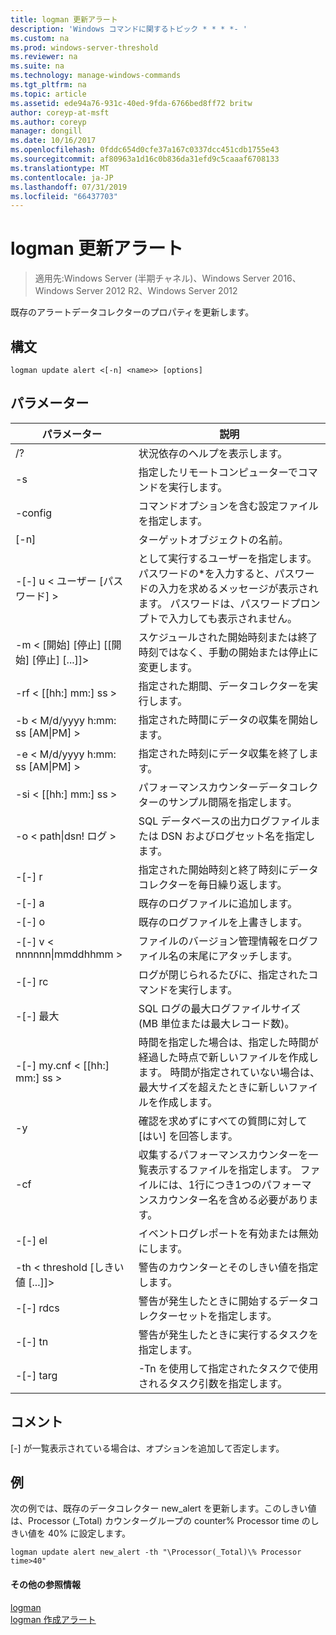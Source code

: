 ```yaml
---
title: logman 更新アラート
description: 'Windows コマンドに関するトピック * * * *- '
ms.custom: na
ms.prod: windows-server-threshold
ms.reviewer: na
ms.suite: na
ms.technology: manage-windows-commands
ms.tgt_pltfrm: na
ms.topic: article
ms.assetid: ede94a76-931c-40ed-9fda-6766bed8ff72 britw
author: coreyp-at-msft
ms.author: coreyp
manager: dongill
ms.date: 10/16/2017
ms.openlocfilehash: 0fddc654d0cfe37a167c0337dcc451cdb1755e43
ms.sourcegitcommit: af80963a1d16c0b836da31efd9c5caaaf6708133
ms.translationtype: MT
ms.contentlocale: ja-JP
ms.lasthandoff: 07/31/2019
ms.locfileid: "66437703"
---
```

# <a name="logman-update-alert"></a>logman 更新アラート

>適用先:Windows Server (半期チャネル)、Windows Server 2016、Windows Server 2012 R2、Windows Server 2012

既存のアラートデータコレクターのプロパティを更新します。  

## <a name="syntax"></a>構文  
```  
logman update alert <[-n] <name>> [options]  
```  
## <a name="parameters"></a>パラメーター  

|                 パラメーター                  |                                                                               説明                                                                               |
|--------------------------------------------|-------------------------------------------------------------------------------------------------------------------------------------------------------------------------|
|                     /?                     |                                                                    状況依存のヘルプを表示します。                                                                     |
|             -s<computer name>             |                                                          指定したリモートコンピューターでコマンドを実行します。                                                          |
|              -config <value>               |                                                         コマンドオプションを含む設定ファイルを指定します。                                                         |
|                [-n]<name>                 |                                                                       ターゲットオブジェクトの名前。                                                                        |
|          -[-] u < ユーザー [パスワード] >           | として実行するユーザーを指定します。 パスワードの\*を入力すると、パスワードの入力を求めるメッセージが表示されます。 パスワードは、パスワードプロンプトで入力しても表示されません。 |
| -m < [開始] [停止] [[開始] [停止] [...]]> |                                                スケジュールされた開始時刻または終了時刻ではなく、手動の開始または停止に変更します。                                                 |
|             -rf < [[hh:] mm:] ss >             |                                                        指定された期間、データコレクターを実行します。                                                         |
|     -b < M/d/yyyy h:mm: ss [AM&#124;PM] >      |                                                              指定された時間にデータの収集を開始します。                                                               |
|     -e < M/d/yyyy h:mm: ss [AM&#124;PM] >      |                                                               指定された時刻にデータ収集を終了します。                                                                |
|             -si < [[hh:] mm:] ss >             |                                                 パフォーマンスカウンターデータコレクターのサンプル間隔を指定します。                                                  |
|           -o < path&#124;dsn! ログ >           |                                              SQL データベースの出力ログファイルまたは DSN およびログセット名を指定します。                                               |
|                   -[-] r                    |                                                  指定された開始時刻と終了時刻にデータコレクターを毎日繰り返します。                                                  |
|                   -[-] a                    |                                                                     既存のログファイルに追加します。                                                                     |
|                   -[-] o                   |                                                                     既存のログファイルを上書きします。                                                                     |
|        -[-] v < nnnnnn&#124;mmddhhmm >        |                                                   ファイルのバージョン管理情報をログファイル名の末尾にアタッチします。                                                   |
|               -[-] rc<task>                |                                                         ログが閉じられるたびに、指定されたコマンドを実行します。                                                          |
|              -[-] 最大 <value>               |                                                 SQL ログの最大ログファイルサイズ (MB 単位または最大レコード数)。                                                  |
|           -[-] my.cnf < [[hh:] mm:] ss >           |     時間を指定した場合は、指定した時間が経過した時点で新しいファイルを作成します。 時間が指定されていない場合は、最大サイズを超えたときに新しいファイルを作成します。     |
|                     -y                     |                                                             確認を求めずにすべての質問に対して [はい] を回答します。                                                              |
|               -cf<filename>               |                       収集するパフォーマンスカウンターを一覧表示するファイルを指定します。 ファイルには、1行につき1つのパフォーマンスカウンター名を含める必要があります。                        |
|                   -[-] el                   |                                                                イベントログレポートを有効または無効にします。                                                                 |
|     -th < threshold [しきい値 [...]]>      |                                                        警告のカウンターとそのしきい値を指定します。                                                        |
|              -[-] rdcs<name>               |                                                     警告が発生したときに開始するデータコレクターセットを指定します。                                                      |
|               -[-] tn<task>                |                                                             警告が発生したときに実行するタスクを指定します。                                                              |
|            -[-] targ<argument>             |                                               -Tn を使用して指定されたタスクで使用されるタスク引数を指定します。                                                |

## <a name="remarks"></a>コメント  
[-] が一覧表示されている場合は、オプションを追加して否定します。  
## <a name="BKMK_examples"></a>例  
次の例では、既存のデータコレクター new_alert を更新します。このしきい値は、Processor (_Total) カウンターグループの counter% Processor time のしきい値を 40% に設定します。  
```  
logman update alert new_alert -th "\Processor(_Total)\% Processor time>40"  
```  
#### <a name="additional-references"></a>その他の参照情報  
[logman](logman.md)  
[logman 作成アラート](logman-create-alert.md)  
